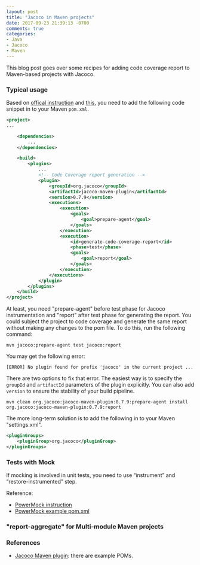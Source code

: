 ```yaml
---
layout: post
title: "Jacoco in Maven projects"
date: 2017-09-23 21:39:13 -0700
comments: true
categories: 
- Java
- Jacoco
- Maven
---
```


This blog post goes over some recipes for adding code coverage report to Maven-based projects with Jacoco.

<!--more-->

### Typical usage

Based on [offical instruction](http://www.eclemma.org/jacoco/trunk/doc/maven.html) and [this](https://stackoverflow.com/questions/36199422/maven-unit-test-code-coverage), you need to add the following code snippet in to your Maven `pom.xml`.

``` xml Jacoco usage (typical Maven project)
<project>
...

    <dependencies>
        ...
    </dependencies>

    <build>
        <plugins>
            ...
            <!-- Code Coverage report generation -->
            <plugin>
                <groupId>org.jacoco</groupId>
                <artifactId>jacoco-maven-plugin</artifactId>
                <version>0.7.9</version>
                <executions>
                    <execution>
                        <goals>
                            <goal>prepare-agent</goal>
                        </goals>
                    </execution>
                    <execution>
                        <id>generate-code-coverage-report</id>
                        <phase>test</phase>
                        <goals>
                            <goal>report</goal>
                        </goals>
                    </execution>
                </executions>
            </plugin>
        </plugins>
    </build>
</project>
```

At least, you need "prepare-agent" before test phase for Jacoco instrumentation and "report" after test phase for generating the report.
You could subject the project to code coverage and generate the same report without making any changes to the pom file. 
To do this, run the following command:

``` plain Maven command
mvn jacoco:prepare-agent test jacoco:report
```

You may get the following error:

``` plain
[ERROR] No plugin found for prefix 'jacoco' in the current project ...
```

There are two options to fix that error. 
The easiest way is to specify the `groupId` and `artifactId` parameters of the plugin explicitly.
You can also add `version` to ensure the stability of your build pipeline.

``` plain
mvn clean org.jacoco:jacoco-maven-plugin:0.7.9:prepare-agent install org.jacoco:jacoco-maven-plugin:0.7.9:report
```

The more long-term solution is to add the following in to your Maven "settings.xml".

``` xml Maven settings
<pluginGroups>
    <pluginGroup>org.jacoco</pluginGroup>
</pluginGroups>
```

### Tests with Mock

If mocking is involved in unit tests, you need to use “instrument” and “restore-instrumented” step.

Reference:

* [PowerMock instruction](https://github.com/powermock/powermock/wiki/Code-coverage-with-JaCoCo)
* [PowerMock example pom.xml](https://github.com/powermock/powermock-examples-maven/blob/master/jacoco-offline/pom.xml)

### "report-aggregate" for Multi-module Maven projects


### References

* [Jacoco Maven plugin](http://www.jacoco.org/jacoco/trunk/doc/maven.html): there are example POMs.